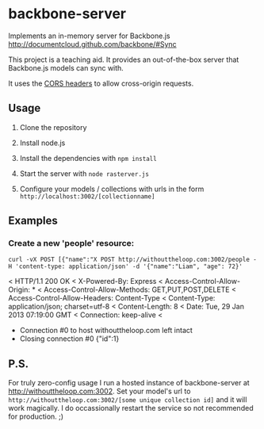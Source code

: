 backbone-server
===============

Implements an in-memory server for Backbone.js
http://documentcloud.github.com/backbone/#Sync

This project is a teaching aid. It provides an out-of-the-box server that Backbone.js models can sync with.

It uses the [CORS headers](https://developer.mozilla.org/en/http_access_control) to allow cross-origin requests.

Usage
-----

1. Clone the repository

1. Install node.js

1. Install the dependencies with `npm install`

1. Start the server with `node rasterver.js`

1. Configure your models / collections with urls in the form `http://localhost:3002/[collectionname]`

Examples
--------

### Create a new 'people' resource:

```
curl -vX POST [{"name":"X POST http://withouttheloop.com:3002/people -H 'content-type: application/json' -d '{"name":"Liam", "age": 72}'
```

< HTTP/1.1 200 OK
< X-Powered-By: Express
< Access-Control-Allow-Origin: *
< Access-Control-Allow-Methods: GET,PUT,POST,DELETE
< Access-Control-Allow-Headers: Content-Type
< Content-Type: application/json; charset=utf-8
< Content-Length: 8
< Date: Tue, 29 Jan 2013 07:19:00 GMT
< Connection: keep-alive
< 
* Connection #0 to host withouttheloop.com left intact
* Closing connection #0
{"id":1}




P.S.
----

For truly zero-config usage I run a hosted instance of backbone-server at http://withouttheloop.com:3002. Set your model's url to `http://withouttheloop.com:3002/[some unique collection id]` and it will work magically. I do occassionally restart the service so not recommended for production. ;)

